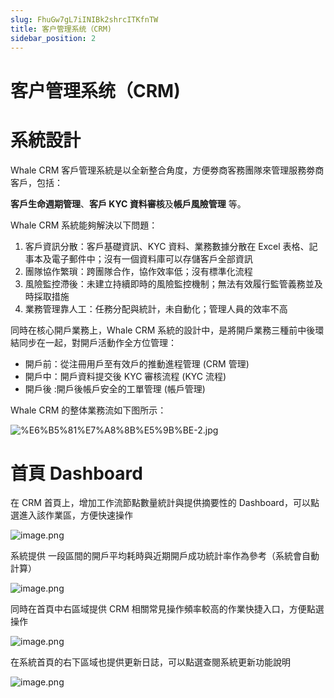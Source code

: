 ```yaml
---
slug: FhuGw7gL7iINIBk2shrcITKfnTW
title: 客户管理系统（CRM)
sidebar_position: 2
---
```



# 客户管理系统（CRM)


# 系統設計


Whale CRM 客戶管理系統是以全新整合角度，方便劵商客務團隊來管理服務劵商客戶，包括：


**客戶生命週期管理**、**客戶 KYC 資料審核**及**帳戶風險管理** 等。


Whale CRM 系統能夠解決以下問題： 

1. 客戶資訊分散：客戶基礎資訊、KYC 資料、業務數據分散在 Excel 表格、記事本及電子郵件中；沒有一個資料庫可以存儲客戶全部資訊
2. 團隊協作繁瑣：跨團隊合作，協作效率低；沒有標準化流程
3. 風險監控滯後：未建立持續即時的風險監控機制；無法有效履行監管義務並及時採取措施
4. 業務管理靠人工：任務分配與統計，未自動化；管理人員的效率不高

同時在核心開戶業務上，Whale CRM 系統的設計中，是將開戶業務三種前中後環結同步在一起，對開戶活動作全方位管理：

- 開戶前：從注冊用戶至有效戶的推動進程管理 (CRM 管理)
- 開戶中：開戶資料提交後 KYC 審核流程 (KYC 流程)
- 開戶後 :開戶後帳戶安全的工單管理 (帳戶管理)

Whale CRM 的整体業務流如下图所示：


![%E6%B5%81%E7%A8%8B%E5%9B%BE-2.jpg](/assets/c4425525382dc0916ffe445d5c664d4d.jpg)


# 首頁 Dashboard


在 CRM 首頁上，增加工作流節點數量統計與提供摘要性的 Dashboard，可以點選進入該作業區，方便快速操作


![image.png](/assets/b780d128567d1652f0da321e2ffa6c04.png)


系統提供 一段區間的開戶平均耗時與近期開戶成功統計率作為參考（系統會自動計算）


![image.png](/assets/8208a6f0b1a9d2f248c0916949f187c9.png)


同時在首頁中右區域提供 CRM 相關常見操作頻率較高的作業快捷入口，方便點選操作


![image.png](/assets/de9c87784f4537bca5a9db98ca36bac1.png)


在系統首頁的右下區域也提供更新日誌，可以點選查閱系統更新功能說明


![image.png](/assets/6e49305103306892fe6d028b0339d3cf.png)

